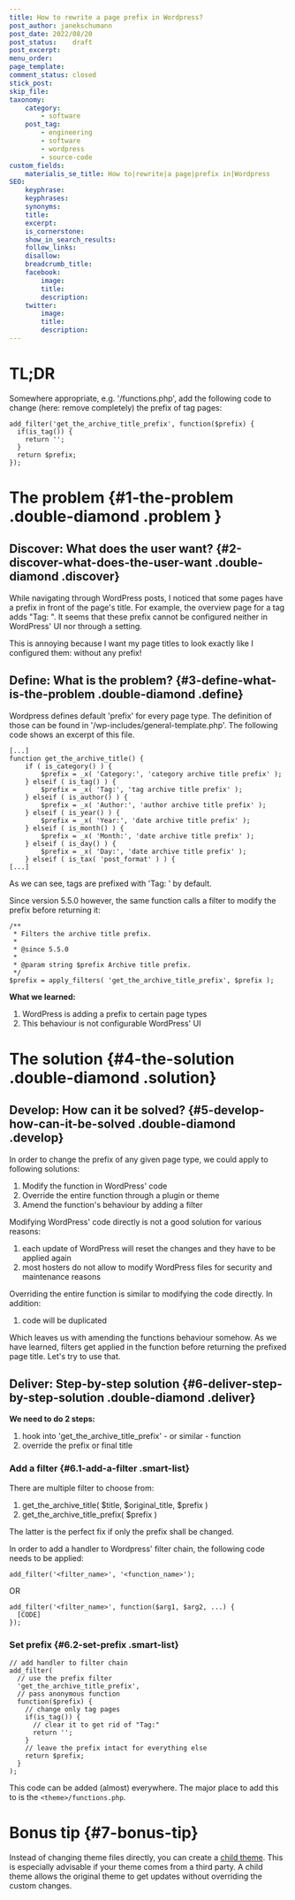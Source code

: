 ```yaml
---
title: How to rewrite a page prefix in Wordpress?
post_author: janekschumann
post_date: 2022/08/20
post_status:    draft
post_excerpt:
menu_order:
page_template:
comment_status: closed
stick_post:
skip_file:
taxonomy:
    category:
        - software
    post_tag:   
        - engineering
        - software
        - wordpress
        - source-code
custom_fields:
    materialis_se_title: How to|rewrite|a page|prefix in|Wordpress
SEO:
    keyphrase:
    keyphrases:
    synonyms:
    title:
    excerpt:
    is_cornerstone:
    show_in_search_results:
    follow_links:
    disallow:
    breadcrumb_title:    
    facebook:
        image:
        title:
        description:
    twitter:
        image:
        title:
        description:
---
```


# TL;DR

Somewhere appropriate, e.g. '<theme>/functions.php', add the following code to change (here: remove completely) the prefix of tag pages:

```
add_filter('get_the_archive_title_prefix', function($prefix) {
  if(is_tag()) {
    return '';
  }
  return $prefix;
});
```

# The problem {#1-the-problem .double-diamond .problem }

## Discover: What does the user want? {#2-discover-what-does-the-user-want .double-diamond .discover}

While navigating through WordPress posts, I noticed that some pages have a prefix in front of the page's title. For example, the overview page for a tag adds "Tag: ". It seems that these prefix cannot be configured neither in WordPress' UI nor through a setting.

This is annoying because I want my page titles to look exactly like I configured them: without any prefix!

## Define: What is the problem? {#3-define-what-is-the-problem .double-diamond .define}

Wordpress defines default 'prefix' for every page type. The definition of those can be found in '/wp-includes/general-template.php'. The following code shows an excerpt of this file.

```
[...]
function get_the_archive_title() {
	if ( is_category() ) {
		$prefix = _x( 'Category:', 'category archive title prefix' );
	} elseif ( is_tag() ) {
		$prefix = _x( 'Tag:', 'tag archive title prefix' );
	} elseif ( is_author() ) {
		$prefix = _x( 'Author:', 'author archive title prefix' );
	} elseif ( is_year() ) {
		$prefix = _x( 'Year:', 'date archive title prefix' );
	} elseif ( is_month() ) {
		$prefix = _x( 'Month:', 'date archive title prefix' );
	} elseif ( is_day() ) {
		$prefix = _x( 'Day:', 'date archive title prefix' );
	} elseif ( is_tax( 'post_format' ) ) {
[...]
```

As we can see, tags are prefixed with 'Tag: ' by default.

Since version 5.5.0 however, the same function calls a filter to modify the prefix before returning it:

```
/**
 * Filters the archive title prefix.
 *
 * @since 5.5.0
 *
 * @param string $prefix Archive title prefix.
 */
$prefix = apply_filters( 'get_the_archive_title_prefix', $prefix );
```

<div class="se-styled-box se-info-box" markdown="1">
  <p><strong>What we learned:</strong></p>
  <ol>
    <li>WordPress is adding a prefix to certain page types</li>
    <li>This behaviour is not configurable WordPress' UI</li>
  </ol>
</div>

# The solution {#4-the-solution .double-diamond .solution}

## Develop: How can it be solved? {#5-develop-how-can-it-be-solved .double-diamond .develop}

In order to change the prefix of any given page type, we could apply to following solutions:
1. Modify the function in WordPress' code
1. Override the entire function through a plugin or theme
1. Amend the function's behaviour by adding a filter

Modifying WordPress' code directly is not a good solution for various reasons:
1. each update of WordPress will reset the changes and they have to be applied again
1. most hosters do not allow to modify WordPress files for security and maintenance reasons

Overriding the entire function is similar to modifying the code directly. In addition:
1. code will be duplicated

Which leaves us with amending the functions behaviour somehow. As we have learned, filters get applied in the function before returning the prefixed page title. Let's try to use that.

## Deliver: Step-by-step solution {#6-deliver-step-by-step-solution .double-diamond .deliver}

<div class="se-styled-box se-tip-box" markdown="1">
  <p><strong>We need to do 2 steps:</strong></p>
  <ol>
    <li>hook into 'get_the_archive_title_prefix' - or similar - function</li>
    <li>override the prefix or final title</li>
  </ol>
</div>

### Add a filter {#6.1-add-a-filter .smart-list}

There are multiple filter to choose from:
1. get_the_archive_title( $title, $original_title, $prefix )
1. get_the_archive_title_prefix( $prefix )

The latter is the perfect fix if only the prefix shall be changed.

In order to add a handler to Wordpress' filter chain, the following code needs to be applied:

```
add_filter('<filter_name>', '<function_name>');
```

OR

```
add_filter('<filter_name>', function($arg1, $arg2, ...) {
  [CODE]
});
```

### Set prefix {#6.2-set-prefix .smart-list}

```
// add handler to filter chain
add_filter(
  // use the prefix filter
  'get_the_archive_title_prefix',
  // pass anonymous function
  function($prefix) {
    // change only tag pages
    if(is_tag()) {
      // clear it to get rid of "Tag:"
      return '';
    }
    // leave the prefix intact for everything else
    return $prefix;
  }
);
```

This code can be added (almost) everywhere. The major place to add this to is the `<theme>/functions.php`.

# Bonus tip {#7-bonus-tip}

Instead of changing theme files directly, you can create a [child theme](https://developer.wordpress.org/themes/advanced-topics/child-themes/). This is especially advisable if your theme comes from a third party. A child theme allows the original theme to get updates without overriding the custom changes.